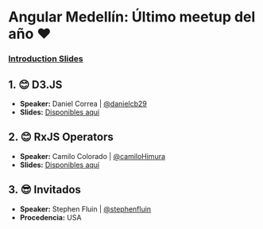 # Angular Medellín: Último meetup del año ❤️️

### [Introduction Slides](https://slides.com/jdjuan/ng-med-7)

## 1. 😊 D3.JS

- **Speaker:** Daniel Correa | [@danielcb29](https://twitter.com/danielcb29)
- **Slides:** [Disponibles aquí](http://slides.com/dcorreab/d3-angular#/)

## 2. 😊 RxJS Operators

- **Speaker:** Camilo Colorado | [@camiloHimura](https://twitter.com/camiloHimura)
- **Slides:** [Disponibles aquí](https://docs.google.com/presentation/d/1t52bpmc89o9nEpxYUN03rq3MFqf4_fPMkrn6W2FpThU/edit)


## 3. 😎 Invitados

- **Speaker:** Stephen Fluin | [@stephenfluin](https://twitter.com/stephenfluin)
- **Procedencia:** USA